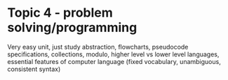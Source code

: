 # Topic 4 - problem solving/programming

Very easy unit, just study abstraction, flowcharts, pseudocode specifications, collections, modulo, higher level vs lower level languages, essential features of computer language (fixed vocabulary, unambiguous, consistent syntax)

